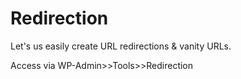 # Redirection

Let's us easily create URL redirections & vanity URLs.

Access via WP-Admin>>Tools>>Redirection